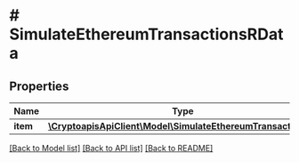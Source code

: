 # # SimulateEthereumTransactionsRData

## Properties

Name | Type | Description | Notes
------------ | ------------- | ------------- | -------------
**item** | [**\CryptoapisApiClient\Model\SimulateEthereumTransactionsRI**](SimulateEthereumTransactionsRI.md) |  |

[[Back to Model list]](../../README.md#models) [[Back to API list]](../../README.md#endpoints) [[Back to README]](../../README.md)
